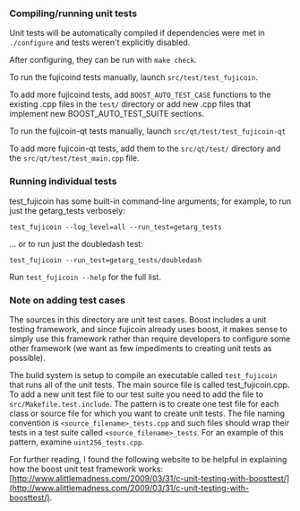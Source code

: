 ### Compiling/running unit tests

Unit tests will be automatically compiled if dependencies were met in `./configure`
and tests weren't explicitly disabled.

After configuring, they can be run with `make check`.

To run the fujicoind tests manually, launch `src/test/test_fujicoin`.

To add more fujicoind tests, add `BOOST_AUTO_TEST_CASE` functions to the existing
.cpp files in the `test/` directory or add new .cpp files that
implement new BOOST_AUTO_TEST_SUITE sections.

To run the fujicoin-qt tests manually, launch `src/qt/test/test_fujicoin-qt`

To add more fujicoin-qt tests, add them to the `src/qt/test/` directory and
the `src/qt/test/test_main.cpp` file.

### Running individual tests

test_fujicoin has some built-in command-line arguments; for
example, to run just the getarg_tests verbosely:

    test_fujicoin --log_level=all --run_test=getarg_tests

... or to run just the doubledash test:

    test_fujicoin --run_test=getarg_tests/doubledash

Run `test_fujicoin --help` for the full list.

### Note on adding test cases

The sources in this directory are unit test cases.  Boost includes a
unit testing framework, and since fujicoin already uses boost, it makes
sense to simply use this framework rather than require developers to
configure some other framework (we want as few impediments to creating
unit tests as possible).

The build system is setup to compile an executable called `test_fujicoin`
that runs all of the unit tests.  The main source file is called
test_fujicoin.cpp. To add a new unit test file to our test suite you need 
to add the file to `src/Makefile.test.include`. The pattern is to create 
one test file for each class or source file for which you want to create 
unit tests.  The file naming convention is `<source_filename>_tests.cpp` 
and such files should wrap their tests in a test suite 
called `<source_filename>_tests`. For an example of this pattern, 
examine `uint256_tests.cpp`.

For further reading, I found the following website to be helpful in
explaining how the boost unit test framework works:
[http://www.alittlemadness.com/2009/03/31/c-unit-testing-with-boosttest/](http://www.alittlemadness.com/2009/03/31/c-unit-testing-with-boosttest/).
